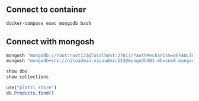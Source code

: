 ## Connect to container

```sh
docker-compose exec mongodb bash
```

## Connect with mongosh

```sh
mongosh "mongodb://root:root123@localhost:27017/?authMechanism=DEFAULT&tls=false"
mongosh "mongodb+srv://nicoadmin:nicoadmin123@mongodb101.wbxsnx8.mongodb.net/test"
```

```sh
show dbs
show collections
```

```sh
use("platzi_store")
db.Products.find()
```